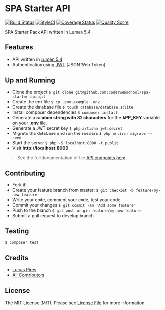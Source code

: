 # SPA Starter API

[![Build Status][ico-travis]][link-travis]
[![StyleCI][icon-styleci]][link-styleci]
[![Coverage Status][ico-code-climate]][link-code-climate]
[![Quality Score][ico-code-quality]][link-code-quality]

SPA Starter Pack API written in Lumen 5.4

## Features

- API written in [Lumen 5.4](https://github.com/laravel/lumen/tree/v5.4.0)
- Authentication using [JWT](https://github.com/tymondesigns/jwt-auth) (JSON Web Token)

## Up and Running

- Clone the project `$ git clone git@github.com:coderwebschool/spa-starter-api.git`
- Create the env file `$ cp .env.example .env`
- Create the database file `$ touch database/database.sqlite`
- Install composer dependencies `$ composer install`
- Generate a **random string with 32 characters** for the **APP_KEY** variable on your **.env** file.
- Generate a JWT secret key `$ php artisan jwt:secret`
- Migrate the database and run the seeders `$ php artisan migrate --seed`
- Start the server `$ php -S localhost:8000 -t public`
- Visit **http://localhost:8000**

> See the full documentation of the [API endpoints here][link-endpoits-doc].

## Contributing

- Fork it!
- Create your feature branch from master: `$ git checkout -b feature/my-new-feature`
- Write your code, comment your code, test your code
- Commit your changes `$ git commit -am 'Add some feature'`
- Push to the branch `$ git push origin feature/my-new-feature`
- Submit a pull request to develop branch

## Testing

``` bash
$ composer test
```

## Credits

- [Lucas Pires][link-author]
- [All Contributors][link-contributors]

## License

The MIT License (MIT). Please see [License File](LICENSE.md) for more information.

[ico-travis]: https://img.shields.io/travis/coderwebschool/spa-starter-api/master.svg?style=flat-square
[icon-styleci]: https://styleci.io/repos/79132679/shield?branch=master
[ico-code-climate]: https://img.shields.io/codeclimate/coverage/github/coderwebschool/spa-starter-api.svg?style=flat-square
[ico-code-quality]: https://img.shields.io/codeclimate/github/coderwebschool/spa-starter-api.svg?style=flat-square

[link-travis]: https://travis-ci.org/coderwebschool/spa-starter-api
[link-styleci]: https://styleci.io/repos/79132679
[link-code-climate]: https://codeclimate.com/github/coderwebschool/spa-starter-api/coverage
[link-code-quality]: https://codeclimate.com/github/coderwebschool/spa-starter-api/code
[link-author]: https://github.com/flyingluscas
[link-contributors]: ../../contributors
[link-endpoits-doc]: ./docs/README.md
